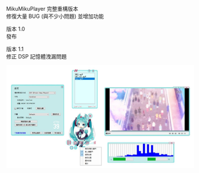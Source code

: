 MikuMikuPlayer 完整重構版本  
修復大量 BUG (與不少小問題) 並增加功能  
  
版本 1.0  
發布  
  
版本 1.1  
修正 DSP 記憶體洩漏問題  
  
![image](https://raw.githubusercontent.com/QuiltMeow/MikuMikuPlayer/main/Image.jpg?raw=true)